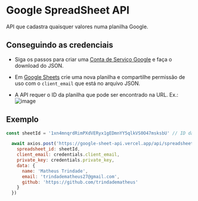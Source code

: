 # Google SpreadSheet API

API que cadastra quaisquer valores numa planilha Google.

## Conseguindo as credenciais

* Siga os passos para criar uma [Conta de Serviço Google](https://cloud.google.com/docs/authentication/getting-started#creating_a_service_account) e faça o download do JSON.

* Em [Google Sheets](https://docs.google.com/spreadsheets/) crie uma nova planilha e compartilhe permissão de uso com o `client_email` que está no arquivo JSON.

* A API requer o ID da planilha que pode ser encontrado na URL. Ex.: ![image](https://user-images.githubusercontent.com/31348285/116716035-a786d580-a9ad-11eb-91f5-c2425ef7102e.png)



## Exemplo

```javascript
const sheetId = '1xn4mnqrdRimPXdVERyx1gEDmnYY5qlkVS0O47msksbU' // ID da planilha

  await axios.post('https://google-sheet-api.vercel.app/api/spreadsheet', {
    spreadsheet_id: sheetId,
    client_email: credentials.client_email,
    private_key: credentials.private_key,
    data: {
      name: 'Matheus Trindade',
      email: 'trindadematheus27@gmail.com',
      github: 'https://github.com/trindadematheus'
    }
  })
```
